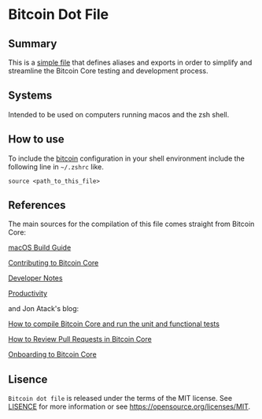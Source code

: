 # Bitcoin Dot File

## Summary

This is a [simple file](https://github.com/itornaza/btc-dot/blob/main/bitcoin) that defines aliases and exports in order to simplify and streamline the Bitcoin Core testing and development process.

## Systems

Intended to be used on computers running macos and the zsh shell.

## How to use

To include the [bitcoin](https://github.com/itornaza/btc-dot/blob/main/bitcoin) configuration in your shell environment include the following line in `~/.zshrc` like.

`source <path_to_this_file>`

## References

The main sources for the compilation of this file comes straight from Bitcoin Core:

[macOS Build Guide](https://github.com/bitcoin/bitcoin/blob/master/doc/build-osx.md)

[Contributing to Bitcoin Core](https://github.com/bitcoin/bitcoin/blob/master/CONTRIBUTING.md)

[Developer Notes](https://github.com/bitcoin/bitcoin/blob/master/doc/developer-notes.md)

[Productivity](https://github.com/bitcoin/bitcoin/blob/master/doc/productivity.md)

and Jon Atack's blog: 

[How to compile Bitcoin Core and run the unit and functional tests](https://jonatack.github.io/articles/how-to-compile-bitcoin-core-and-run-the-tests)

[How to Review Pull Requests in Bitcoin Core](https://jonatack.github.io/articles/how-to-review-pull-requests-in-bitcoin-core)

[Onboarding to Bitcoin Core](https://bitcoincore.academy/bin/onboarding-to-bitcoin-core.html)

## Lisence

`Bitcoin dot file` is released under the terms of the MIT license. See [LISENCE](LISENCE.md) for more
information or see https://opensource.org/licenses/MIT.